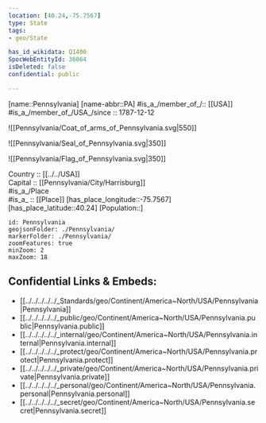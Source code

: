 ```yaml
---
location: [40.24,-75.7567] 
type: State
tags:
- geo/State

has_id_wikidata: Q1400 
SpocWebEntityId: 36064
isDeleted: false
confidential: public

---
```

[name::Pennsylvania] 
[name-abbr::PA] 
#is_a_/member_of_/:: [[USA]]
#is_a_/member_of_/USA_/since :: 1787-12-12 


![[Pennsylvania/Coat_of_arms_of_Pennsylvania.svg|550]] 

![[Pennsylvania/Seal_of_Pennsylvania.svg|350]] 

![[Pennsylvania/Flag_of_Pennsylvania.svg|350]] 

Country :: [[../../USA]]  
Capital :: [[Pennsylvania/City/Harrisburg]]  
#is_a_/Place  
#is_a_ :: [[Place]] 
[has_place_longitude::-75.7567] 
[has_place_latitude::40.24] 
[Population::] 



```leaflet
id: Pennsylvania
geojsonFolder: ./Pennsylvania/
markerFolder: ./Pennsylvania/
zoomFeatures: true 
minZoom: 2 
maxZoom: 18
```


## Confidential Links & Embeds: 
- [[../../../../../_Standards/geo/Continent/America~North/USA/Pennsylvania|Pennsylvania]] 
- [[../../../../../_public/geo/Continent/America~North/USA/Pennsylvania.public|Pennsylvania.public]] 
- [[../../../../../_internal/geo/Continent/America~North/USA/Pennsylvania.internal|Pennsylvania.internal]] 
- [[../../../../../_protect/geo/Continent/America~North/USA/Pennsylvania.protect|Pennsylvania.protect]] 
- [[../../../../../_private/geo/Continent/America~North/USA/Pennsylvania.private|Pennsylvania.private]] 
- [[../../../../../_personal/geo/Continent/America~North/USA/Pennsylvania.personal|Pennsylvania.personal]] 
- [[../../../../../_secret/geo/Continent/America~North/USA/Pennsylvania.secret|Pennsylvania.secret]] 
